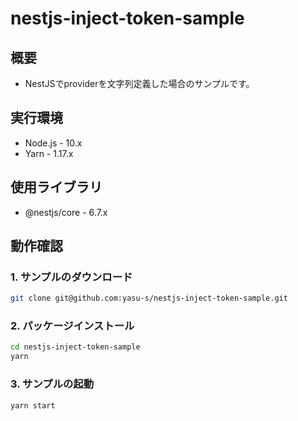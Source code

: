 # nestjs-inject-token-sample

## 概要

* NestJSでproviderを文字列定義した場合のサンプルです。

## 実行環境

* Node.js - 10.x
* Yarn - 1.17.x

## 使用ライブラリ

* @nestjs/core - 6.7.x

## 動作確認

### 1. サンプルのダウンロード

```bash
git clone git@github.com:yasu-s/nestjs-inject-token-sample.git
```

### 2. パッケージインストール

```bash
cd nestjs-inject-token-sample
yarn
```

### 3. サンプルの起動

```bash
yarn start
```
